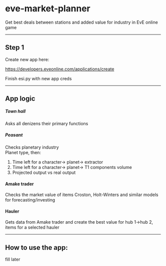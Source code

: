 # eve-market-planner
Get best deals between stations and added value for industry in EvE online game

----
## Step 1
Create new app here:

https://developers.eveonline.com/applications/create

Finish esi.py with new app creds

----
## App logic

##### Town hall
Asks all denizens their primary functions

##### Peasant
Checks planetary industry <br>
Planet type, then:
1) Time left for a character-> planet-> extractor
2) Time left for a character-> planet-> T1 components volume
3) Projected output vs real output

#### Amake trader
Checks the market value of items
Croston, Holt-Winters and similar models for forecasting/investing

#### Hauler
Gets data from Amake trader and create the best value for hub 1->hub 2, items for a selected hauler

----
## How to use the app:
fill later
